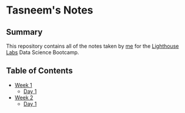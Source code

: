 # Tasneem's Notes
## Summary 
This repository contains all of the notes taken by [me](https://github.com/TasneemYou) for the [Lighthouse Labs](https://www.lighthouselabs.ca/) Data Science Bootcamp.

## Table of Contents
* [Week 1](/Week_1)
    * [Day 1](/Day_1)
* [Week 2](/week2)
    * [Day 1](/day1)
